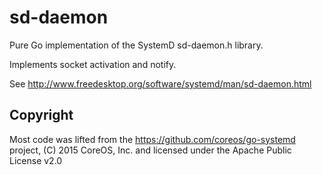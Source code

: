 # sd-daemon

Pure Go implementation of the SystemD sd-daemon.h library.

Implements socket activation and notify.

See http://www.freedesktop.org/software/systemd/man/sd-daemon.html

## Copyright

Most code was lifted from the https://github.com/coreos/go-systemd project,
(C) 2015 CoreOS, Inc. and licensed under the Apache Public License v2.0

